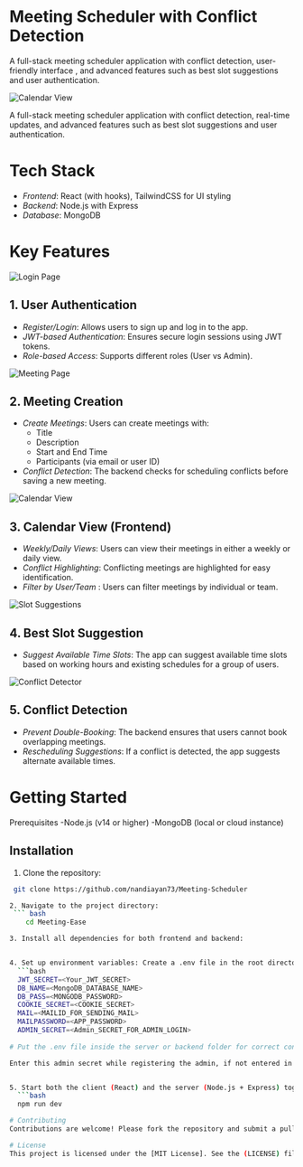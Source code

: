 # Meeting Scheduler with Conflict Detection
A full-stack meeting scheduler application with conflict detection, user-friendly interface , and advanced features such as best slot suggestions and user authentication.

![Calendar View](./assets/CalendarView.png)

A full-stack meeting scheduler application with conflict detection, real-time updates, and advanced features such as best slot suggestions and user authentication.

# Tech Stack

- *Frontend*: React (with hooks), TailwindCSS for UI styling
- *Backend*: Node.js with Express
- *Database*: MongoDB


# Key Features

![Login Page](./assets/Login.jpg)
## 1. User Authentication
- *Register/Login*: Allows users to sign up and log in to the app.
- *JWT-based Authentication*: Ensures secure login sessions using JWT tokens.
- *Role-based Access*: Supports different roles (User vs Admin).

![Meeting Page](./assets/MeetingScheduling.png)
## 2. Meeting Creation
- *Create Meetings*: Users can create meetings with:
  - Title
  - Description
  - Start and End Time
  - Participants (via email or user ID)
- *Conflict Detection*: The backend checks for scheduling conflicts before saving a new meeting.

![Calendar View](./assets/CalendarView.png)
## 3. Calendar View (Frontend)
- *Weekly/Daily Views*: Users can view their meetings in either a weekly or daily view.
- *Conflict Highlighting*: Conflicting meetings are highlighted for easy identification.
- *Filter by User/Team* : Users can filter meetings by individual or team.

![Slot Suggestions](./assets/SlotSuggestions.jpg)
## 4. Best Slot Suggestion
- *Suggest Available Time Slots*: The app can suggest available time slots based on working hours and existing schedules for a group of users.

![Conflict Detector](./assets/ConflictDetection.png)
## 5. Conflict Detection
- *Prevent Double-Booking*: The backend ensures that users cannot book overlapping meetings.
- *Rescheduling Suggestions*: If a conflict is detected, the app suggests alternate available times.

# Getting Started
Prerequisites
-Node.js (v14 or higher)
-MongoDB (local or cloud instance)

## Installation


1. Clone the repository:
  ``` bash
   git clone https://github.com/nandiayan73/Meeting-Scheduler

2. Navigate to the project directory:
   ``` bash
      cd Meeting-Ease

3. Install all dependencies for both frontend and backend:


4. Set up environment variables: Create a .env file in the root directory and configure the following variables:
    ```bash
    JWT_SECRET=<Your_JWT_SECRET>
    DB_NAME=<MongoDB_DATABASE_NAME>
    DB_PASS=<MONGODB_PASSWORD>
    COOKIE_SECRET=<COOKIE_SECRET>
    MAIL=<MAILID_FOR_SENDING_MAIL>
    MAILPASSWORD=<APP_PASSWORD>
    ADMIN_SECRET=<Admin_SECRET_FOR_ADMIN_LOGIN>
    
# Put the .env file inside the server or backend folder for correct configuration and authentication

Enter this admin secret while registering the admin, if not entered in default it will take it as "Admin" 


5. Start both the client (React) and the server (Node.js + Express) together:
    ```bash
    npm run dev

# Contributing
Contributions are welcome! Please fork the repository and submit a pull request with your changes.

# License
This project is licensed under the [MIT License]. See the (LICENSE) file for details.
 
